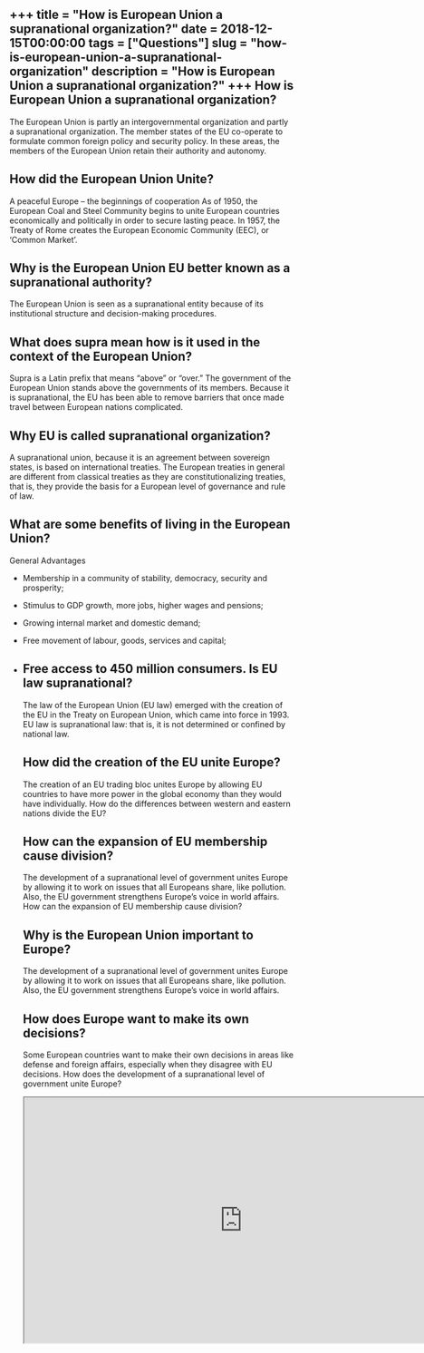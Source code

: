 +++
title = "How is European Union a supranational organization?"
date = 2018-12-15T00:00:00
tags = ["Questions"]
slug = "how-is-european-union-a-supranational-organization"
description = "How is European Union a supranational organization?"
+++
How is European Union a supranational organization?
---------------------------------------------------

The European Union is partly an intergovernmental organization and partly a supranational organization. The member states of the EU co-operate to formulate common foreign policy and security policy. In these areas, the members of the European Union retain their authority and autonomy.

How did the European Union Unite?
---------------------------------

A peaceful Europe – the beginnings of cooperation As of 1950, the European Coal and Steel Community begins to unite European countries economically and politically in order to secure lasting peace. In 1957, the Treaty of Rome creates the European Economic Community (EEC), or ‘Common Market’.

Why is the European Union EU better known as a supranational authority?
-----------------------------------------------------------------------

The European Union is seen as a supranational entity because of its institutional structure and decision-making procedures.

What does supra mean how is it used in the context of the European Union?
-------------------------------------------------------------------------

Supra is a Latin prefix that means “above” or “over.” The government of the European Union stands above the governments of its members. Because it is supranational, the EU has been able to remove barriers that once made travel between European nations complicated.

Why EU is called supranational organization?
--------------------------------------------

A supranational union, because it is an agreement between sovereign states, is based on international treaties. The European treaties in general are different from classical treaties as they are constitutionalizing treaties, that is, they provide the basis for a European level of governance and rule of law.

What are some benefits of living in the European Union?
-------------------------------------------------------

General Advantages

- Membership in a community of stability, democracy, security and prosperity;
- Stimulus to GDP growth, more jobs, higher wages and pensions;
- Growing internal market and domestic demand;
- Free movement of labour, goods, services and capital;
- Free access to 450 million consumers. Is EU law supranational?
    ------------------------
    
    The law of the European Union (EU law) emerged with the creation of the EU in the Treaty on European Union, which came into force in 1993. EU law is supranational law: that is, it is not determined or confined by national law.
    
    How did the creation of the EU unite Europe?
    --------------------------------------------
    
    The creation of an EU trading bloc unites Europe by allowing EU countries to have more power in the global economy than they would have individually. How do the differences between western and eastern nations divide the EU?
    
    How can the expansion of EU membership cause division?
    ------------------------------------------------------
    
    The development of a supranational level of government unites Europe by allowing it to work on issues that all Europeans share, like pollution. Also, the EU government strengthens Europe’s voice in world affairs. How can the expansion of EU membership cause division?
    
    Why is the European Union important to Europe?
    ----------------------------------------------
    
    The development of a supranational level of government unites Europe by allowing it to work on issues that all Europeans share, like pollution. Also, the EU government strengthens Europe’s voice in world affairs.
    
    How does Europe want to make its own decisions?
    -----------------------------------------------
    
    Some European countries want to make their own decisions in areas like defense and foreign affairs, especially when they disagree with EU decisions. How does the development of a supranational level of government unite Europe?
    
    <iframe allow="accelerometer; autoplay; clipboard-write; encrypted-media; gyroscope; picture-in-picture" allowfullscreen="" class="__youtube_prefs__  epyt-is-override  no-lazyload" data-no-lazy="1" data-origheight="433" data-origwidth="770" data-skipgform_ajax_framebjll="" height="433" id="_ytid_35535" loading="lazy" src="https://www.youtube.com/embed/tkGyBWE33WA?enablejsapi=1&autoplay=0&cc_load_policy=0&cc_lang_pref=&iv_load_policy=1&loop=0&modestbranding=0&rel=1&fs=1&playsinline=0&autohide=2&theme=dark&color=red&controls=1&" title="YouTube player" width="770"></iframe>